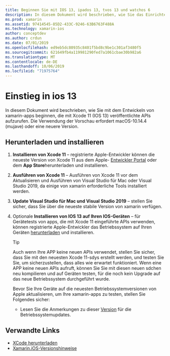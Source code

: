 ```yaml
---
title: Beginnen Sie mit IOS 13, ipados 13, tvos 13 und watchos 6
description: In diesem Dokument wird beschrieben, wie Sie das Einrichten von IOS 13-, ipados 13-, tvos 13-und watchos 6-apps mit xamarin einrichten. Darin wird erläutert, wie Sie Xcode 11 herunterladen und Visual Studio für Mac aktualisieren.
ms.prod: xamarin
ms.assetid: 97414545-85D2-433C-9246-63B6763F488A
ms.technology: xamarin-ios
author: conceptdev
ms.author: crdun
ms.date: 07/01/2019
ms.openlocfilehash: ed9eb5dc80935c8401f5bd8c9be1c301af3480f5
ms.sourcegitcommit: 621649fb4a119981290fed7a1061cbae30b982a6
ms.translationtype: MT
ms.contentlocale: de-DE
ms.lasthandoff: 10/06/2019
ms.locfileid: "71975764"
---
```

# <a name="get-started-with-ios-13"></a>Einstieg in ios 13

In diesem Dokument wird beschrieben, wie Sie mit dem Entwickeln von xamarin-apps beginnen, die mit Xcode 11 (IOS 13) veröffentlichte APIs aufzurufen. Die Verwendung der Vorschau erfordert macOS-10.14.4 (mujave) oder eine neuere Version.

## <a name="download-and-install"></a>Herunterladen und installieren

1. **Installieren von Xcode 11** – registrierte Apple-Entwickler können die neueste Version von Xcode 11 aus dem Apple- [Entwickler Portal](https://developer.apple.com/download/) oder dem **App Store**herunterladen und installieren.

2. **Ausführen von Xcode 11** – Ausführen von Xcode 11 vor dem Aktualisieren und Ausführen von Visual Studio für Mac oder Visual Studio 2019, da einige von xamarin erforderliche Tools installiert werden.

3. **Update Visual Studio für Mac und Visual Studio 2019** – stellen Sie sicher, dass Sie über die neueste stabile Version von xamarin verfügen.

4. Optionale **Installieren von IOS 13 auf Ihren IOS-Geräten** – für Gerätetests von apps, die mit Xcode 11 eingeführte APIs verwenden, können registrierte Apple-Entwickler das Betriebssystem auf Ihren Geräten [herunterladen](https://developer.apple.com/download) und installieren. 

   > [!TIP]
   > Auch wenn Ihre APP keine neuen APIs verwendet, stellen Sie sicher, dass Sie mit den neuesten Xcode 11-sdys erstellt werden, und testen Sie Sie, um sicherzustellen, dass alles wie erwartet funktioniert. Wenn eine APP keine neuen APIs aufruft, können Sie Sie mit diesen neuen sdchen neu kompilieren und auf Geräten testen, für die noch kein Upgrade auf das neue Betriebssystem durchgeführt wurde.
   >
   > Bevor Sie Ihre Geräte auf die neuesten Betriebssystemversionen von Apple aktualisieren, um Ihre xamarin-apps zu testen, stellen Sie Folgendes sicher:
   >
   > - Lesen Sie die Anmerkungen zu dieser [Version](https://developer.apple.com/download/) für die Betriebssystemupdates.

## <a name="related-links"></a>Verwandte Links

- [XCode herunterladen](https://developer.apple.com/download/)
- [Xamarin.iOS-Versionshinweise](/xamarin/ios/release-notes/13/13.0)
